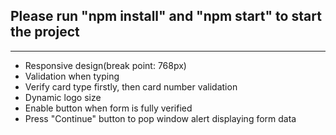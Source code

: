 ## Please run "npm install" and "npm start" to start the project

***

- Responsive design(break point: 768px)
- Validation when typing
- Verify card type firstly, then card number validation
- Dynamic logo size
- Enable button when form is fully verified
- Press "Continue" button to pop window alert displaying form data